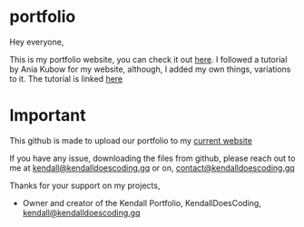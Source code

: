 # portfolio
Hey everyone,

This is my portfolio website, you can check it out [here](https://kendalldoescoding.gq). I followed a tutorial by Ania Kubow for my website, although, I added my own things, variations to it. The tutorial is linked [here](https://www.youtube.com/watch?v=-D6oTPA4vXc)

# Important 
This github is made to upload our portfolio to my [current website](https://kendalldoescoding.gq)

If you have any issue, downloading the files from github, please reach out to me at kendall@kendalldoescoding.gq or on, contact@kendalldoescoding.gq


Thanks for your support on my projects,

- Owner and creator of the Kendall Portfolio, 
KendallDoesCoding,
kendall@kendalldoescoding.gq
